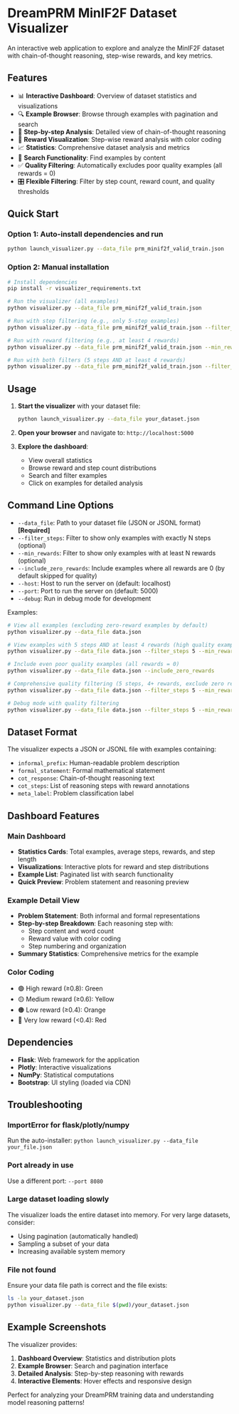 # DreamPRM MinIF2F Dataset Visualizer

An interactive web application to explore and analyze the MinIF2F dataset with chain-of-thought reasoning, step-wise rewards, and key metrics.

## Features

- 📊 **Interactive Dashboard**: Overview of dataset statistics and visualizations
- 🔍 **Example Browser**: Browse through examples with pagination and search
- 📝 **Step-by-step Analysis**: Detailed view of chain-of-thought reasoning
- 🎯 **Reward Visualization**: Step-wise reward analysis with color coding
- 📈 **Statistics**: Comprehensive dataset analysis and metrics
- 🔎 **Search Functionality**: Find examples by content
- ✅ **Quality Filtering**: Automatically excludes poor quality examples (all rewards = 0)
- 🎛️ **Flexible Filtering**: Filter by step count, reward count, and quality thresholds

## Quick Start

### Option 1: Auto-install dependencies and run
```bash
python launch_visualizer.py --data_file prm_minif2f_valid_train.json
```

### Option 2: Manual installation
```bash
# Install dependencies
pip install -r visualizer_requirements.txt

# Run the visualizer (all examples)
python visualizer.py --data_file prm_minif2f_valid_train.json

# Run with step filtering (e.g., only 5-step examples)
python visualizer.py --data_file prm_minif2f_valid_train.json --filter_steps 5

# Run with reward filtering (e.g., at least 4 rewards)
python visualizer.py --data_file prm_minif2f_valid_train.json --min_rewards 4

# Run with both filters (5 steps AND at least 4 rewards)
python visualizer.py --data_file prm_minif2f_valid_train.json --filter_steps 5 --min_rewards 4
```

## Usage

1. **Start the visualizer** with your dataset file:
   ```bash
   python launch_visualizer.py --data_file your_dataset.json
   ```

2. **Open your browser** and navigate to: `http://localhost:5000`

3. **Explore the dashboard**:
   - View overall statistics
   - Browse reward and step count distributions
   - Search and filter examples
   - Click on examples for detailed analysis

## Command Line Options

- `--data_file`: Path to your dataset file (JSON or JSONL format) **[Required]**
- `--filter_steps`: Filter to show only examples with exactly N steps (optional)
- `--min_rewards`: Filter to show only examples with at least N rewards (optional)
- `--include_zero_rewards`: Include examples where all rewards are 0 (by default skipped for quality)
- `--host`: Host to run the server on (default: localhost)
- `--port`: Port to run the server on (default: 5000)
- `--debug`: Run in debug mode for development

Examples:
```bash
# View all examples (excluding zero-reward examples by default)
python visualizer.py --data_file data.json

# View examples with 5 steps AND at least 4 rewards (high quality examples)
python visualizer.py --data_file data.json --filter_steps 5 --min_rewards 4

# Include even poor quality examples (all rewards = 0)
python visualizer.py --data_file data.json --include_zero_rewards

# Comprehensive quality filtering (5 steps, 4+ rewards, exclude zero rewards)
python visualizer.py --data_file data.json --filter_steps 5 --min_rewards 4

# Debug mode with quality filtering
python visualizer.py --data_file data.json --filter_steps 5 --min_rewards 4 --debug
```

## Dataset Format

The visualizer expects a JSON or JSONL file with examples containing:

- `informal_prefix`: Human-readable problem description
- `formal_statement`: Formal mathematical statement
- `cot_response`: Chain-of-thought reasoning text
- `cot_steps`: List of reasoning steps with reward annotations
- `meta_label`: Problem classification label

## Dashboard Features

### Main Dashboard
- **Statistics Cards**: Total examples, average steps, rewards, and step length
- **Visualizations**: Interactive plots for reward and step distributions
- **Example List**: Paginated list with search functionality
- **Quick Preview**: Problem statement and reasoning preview

### Example Detail View
- **Problem Statement**: Both informal and formal representations
- **Step-by-step Breakdown**: Each reasoning step with:
  - Step content and word count
  - Reward value with color coding
  - Step numbering and organization
- **Summary Statistics**: Comprehensive metrics for the example

### Color Coding
- 🟢 High reward (≥0.8): Green
- 🟡 Medium reward (≥0.6): Yellow  
- 🟠 Low reward (≥0.4): Orange
- 🔴 Very low reward (<0.4): Red

## Dependencies

- **Flask**: Web framework for the application
- **Plotly**: Interactive visualizations
- **NumPy**: Statistical computations
- **Bootstrap**: UI styling (loaded via CDN)

## Troubleshooting

### ImportError for flask/plotly/numpy
Run the auto-installer: `python launch_visualizer.py --data_file your_file.json`

### Port already in use
Use a different port: `--port 8080`

### Large dataset loading slowly
The visualizer loads the entire dataset into memory. For very large datasets, consider:
- Using pagination (automatically handled)
- Sampling a subset of your data
- Increasing available system memory

### File not found
Ensure your data file path is correct and the file exists:
```bash
ls -la your_dataset.json
python visualizer.py --data_file $(pwd)/your_dataset.json
```

## Example Screenshots

The visualizer provides:
1. **Dashboard Overview**: Statistics and distribution plots
2. **Example Browser**: Search and pagination interface  
3. **Detailed Analysis**: Step-by-step reasoning with rewards
4. **Interactive Elements**: Hover effects and responsive design

Perfect for analyzing your DreamPRM training data and understanding model reasoning patterns!